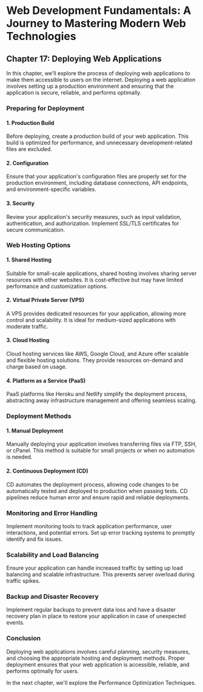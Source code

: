 # Web Development Fundamentals: A Journey to Mastering Modern Web Technologies

## Chapter 17: Deploying Web Applications

In this chapter, we'll explore the process of deploying web applications to make them accessible to users on the internet. Deploying a web application involves setting up a production environment and ensuring that the application is secure, reliable, and performs optimally.

### Preparing for Deployment

#### 1. Production Build

Before deploying, create a production build of your web application. This build is optimized for performance, and unnecessary development-related files are excluded.

#### 2. Configuration

Ensure that your application's configuration files are properly set for the production environment, including database connections, API endpoints, and environment-specific variables.

#### 3. Security

Review your application's security measures, such as input validation, authentication, and authorization. Implement SSL/TLS certificates for secure communication.

### Web Hosting Options

#### 1. Shared Hosting

Suitable for small-scale applications, shared hosting involves sharing server resources with other websites. It is cost-effective but may have limited performance and customization options.

#### 2. Virtual Private Server (VPS)

A VPS provides dedicated resources for your application, allowing more control and scalability. It is ideal for medium-sized applications with moderate traffic.

#### 3. Cloud Hosting

Cloud hosting services like AWS, Google Cloud, and Azure offer scalable and flexible hosting solutions. They provide resources on-demand and charge based on usage.

#### 4. Platform as a Service (PaaS)

PaaS platforms like Heroku and Netlify simplify the deployment process, abstracting away infrastructure management and offering seamless scaling.

### Deployment Methods

#### 1. Manual Deployment

Manually deploying your application involves transferring files via FTP, SSH, or cPanel. This method is suitable for small projects or when no automation is needed.

#### 2. Continuous Deployment (CD)

CD automates the deployment process, allowing code changes to be automatically tested and deployed to production when passing tests. CD pipelines reduce human error and ensure rapid and reliable deployments.

### Monitoring and Error Handling

Implement monitoring tools to track application performance, user interactions, and potential errors. Set up error tracking systems to promptly identify and fix issues.

### Scalability and Load Balancing

Ensure your application can handle increased traffic by setting up load balancing and scalable infrastructure. This prevents server overload during traffic spikes.

### Backup and Disaster Recovery

Implement regular backups to prevent data loss and have a disaster recovery plan in place to restore your application in case of unexpected events.

### Conclusion

Deploying web applications involves careful planning, security measures, and choosing the appropriate hosting and deployment methods. Proper deployment ensures that your web application is accessible, reliable, and performs optimally for users.

In the next chapter, we'll explore the Performance Optimization Techniques.
